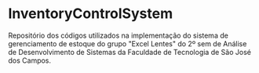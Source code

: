 # InventoryControlSystem
Repositório dos códigos utilizados na implementação do sistema de gerenciamento de estoque do grupo "Excel Lentes" do 2º sem de Análise de Desenvolvimento de Sistemas da Faculdade de Tecnologia de São José dos Campos.
